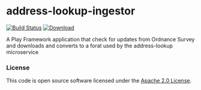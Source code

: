 
# address-lookup-ingestor

[![Build Status](https://travis-ci.org/hmrc/address-lookup-ingestor.svg?branch=master)](https://travis-ci.org/hmrc/address-lookup-ingestor) [ ![Download](https://api.bintray.com/packages/hmrc/releases/address-lookup-ingestor/images/download.svg) ](https://bintray.com/hmrc/releases/address-lookup-ingestor/_latestVersion)


A Play Framework application that check for updates from Ordnance Survey and downloads and converts to a forat used by the address-lookup microservice

### License

This code is open source software licensed under the [Apache 2.0 License]("http://www.apache.org/licenses/LICENSE-2.0.html").
    